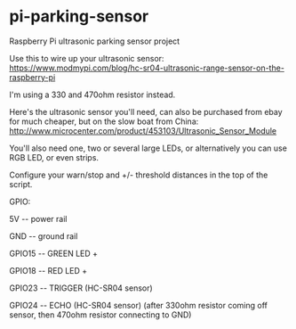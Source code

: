# pi-parking-sensor
Raspberry Pi ultrasonic parking sensor project


Use this to wire up your ultrasonic sensor:
https://www.modmypi.com/blog/hc-sr04-ultrasonic-range-sensor-on-the-raspberry-pi

I'm using a 330 and 470ohm resistor instead.

Here's the ultrasonic sensor you'll need, can also be purchased from ebay for much cheaper, but on the slow boat from China:
http://www.microcenter.com/product/453103/Ultrasonic_Sensor_Module

You'll also need one, two or several large LEDs, or alternatively you can use RGB LED, or even strips.


Configure your warn/stop and +/- threshold distances in the top of the script.


GPIO:

5V -- power rail

GND -- ground rail

GPIO15 -- GREEN LED +

GPIO18 -- RED LED +

GPIO23 -- TRIGGER (HC-SR04 sensor)

GPIO24 -- ECHO (HC-SR04 sensor) (after 330ohm resistor coming off sensor, then 470ohm resistor connecting to GND)
